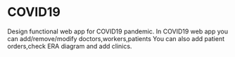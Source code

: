 # COVID19

Design functional web app for COVID19 pandemic.
In COVID19 web app you can add/remove/modify doctors,workers,patients
You can also add patient orders,check ERA diagram and add clinics.
